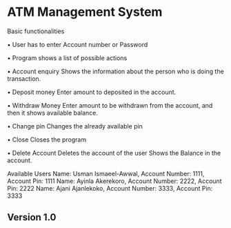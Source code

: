 # ATM Management System

Basic functionalities

• User has to enter Account number or Password

• Program shows a list of possible actions

• Account enquiry
Shows the information about the person who is doing the transaction.

• Deposit money
Enter amount to deposited in the account.

• Withdraw Money
Enter amount to be withdrawn from the account, and then it shows available balance.

• Change pin
Changes the already available pin

• Close 
Closes the program 

• Delete Account 
Deletes the account of the user 
Shows the Balance in the account.


Available Users
Name: Usman Ismaeel-Awwal, Account Number: 1111, Account Pin: 1111
Name: Ayinla Akerekoro, Account Number: 2222, Account Pin: 2222
Name: Ajani Ajanlekoko, Account Number: 3333, Account Pin: 3333

## Version 1.0
